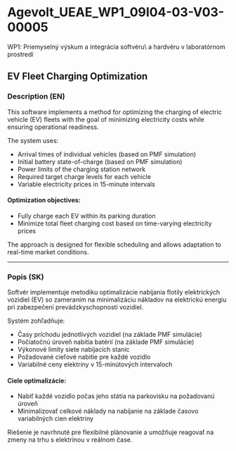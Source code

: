 # Agevolt_UEAE_WP1_09I04-03-V03-00005
WP1: Priemyselný výskum a integrácia softvéru\\ a hardvéru v laboratórnom prostredí

## EV Fleet Charging Optimization

### Description (EN)

This software implements a method for optimizing the charging of electric vehicle (EV) fleets with the goal of minimizing electricity costs while ensuring operational readiness.

The system uses:
- Arrival times of individual vehicles (based on PMF simulation)
- Initial battery state-of-charge (based on PMF simulation)
- Power limits of the charging station network
- Required target charge levels for each vehicle
- Variable electricity prices in 15-minute intervals

#### Optimization objectives:
- Fully charge each EV within its parking duration
- Minimize total fleet charging cost based on time-varying electricity prices

The approach is designed for flexible scheduling and allows adaptation to real-time market conditions.

---

### Popis (SK)

Softvér implementuje metodiku optimalizácie nabíjania flotily elektrických vozidiel (EV) so zameraním na minimalizáciu nákladov na elektrickú energiu pri zabezpečení prevádzkyschopnosti vozidiel.

Systém zohľadňuje:
- Časy príchodu jednotlivých vozidiel (na základe PMF simulácie)
- Počiatočnú úroveň nabitia batérií (na základe PMF simulácie)
- Výkonové limity siete nabíjacích staníc
- Požadované cieľové nabitie pre každé vozidlo
- Variabilné ceny elektriny v 15-minútových intervaloch

#### Ciele optimalizácie:
- Nabiť každé vozidlo počas jeho státia na parkovisku na požadovanú úroveň
- Minimalizovať celkové náklady na nabíjanie na základe časovo variabilných cien elektriny

Riešenie je navrhnuté pre flexibilné plánovanie a umožňuje reagovať na zmeny na trhu s elektrinou v reálnom čase.

